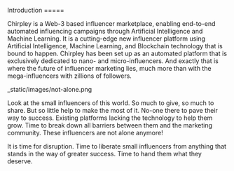 Introduction =====

Chirpley is a Web-3 based influencer marketplace, enabling end-to-end
automated influencing campaigns through Artificial Intelligence and
Machine Learning. It is a cutting-edge new influencer platform using
Artificial Intelligence, Machine Learning, and Blockchain technology
that is bound to happen. Chirpley has been set up as an automated
platform that is exclusively dedicated to nano- and micro-influencers.
And exactly that is where the future of influencer marketing lies, much
more than with the mega-influencers with zillions of followers.

<div class="thumbnail" data-align="center" alt="Chirpley&#39;s Vision" data-show_caption="True" title="">

\_static/images/not-alone.png

</div>

Look at the small influencers of this world. So much to give, so much to
share. But so little help to make the most of it. No-one there to pave
their way to success. Existing platforms lacking the technology to help
them grow. Time to break down all barriers between them and the
marketing community. These influencers are not alone anymore\!

It is time for disruption. Time to liberate small influencers from
anything that stands in the way of greater success. Time to hand them
what they deserve.
